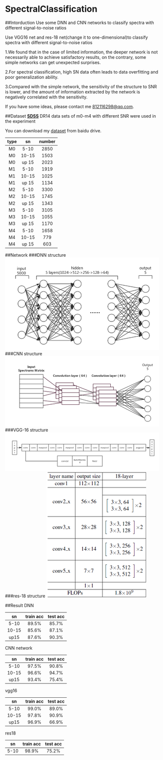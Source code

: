 # SpectralClassification
##Intorduction
Use some DNN and CNN networks to classify spectra with different signal-to-noise ratios

Use VGG16 net and res-18 net(change it to one-dimensional)to classify spectra with different signal-to-noise ratios

1.We found that in the case of limited information, the deeper network is not necessarily able to achieve satisfactory 
results, on the contrary, some simple networks can get unexpected surprises.

2.For spectral classification, high SN data often leads to data overfitting and poor generalization ability.

3.Compared with the simple network, the sensitivity of the structure to SNR is lower, and the amount of information 
extracted by the network is negatively correlated with the sensitivity.

If you have some ideas, please contact me 812116298@qq.com. 

##Dataset
<a href="http://skyserver.sdss.org/dr15/en/home.aspx">**SDSS**</a> DR14 data sets of m0-m4 with different SNR were used in the experiment

You can download my <a href="https://pan.baidu.com/s/1L5xOAyoLfI9rYSkreauJ1w">dataset</a> from baidu drive.

type|sn|number
:---:|:---:|:---:
M0|5-10|2850
M0|10-15|1503
M0|up 15|2023
M1|5-10|1919
M1|10-15|1025
M1|up 15|1134
M2|5-10|3300
M2|10-15|1745
M2|up 15|1343
M3|5-10|3105
M3|10-15|1055
M3|up 15|1170
M4|5-10|1658
M4|10-15|779
M4|up 15|603

##Network
###DNN structure
![DNN structure](img/dnn.png "DNN structure")
###CNN structure
![CNN structure](img/cnn.png "CNN structure")
###VGG-16 structure
![vgg16 structure](img/vgg16.png "vgg16 structure")
###res-18 structure
![res18 structure](img/res18.png "res18 structure")

##Result
DNN 

sn|train acc|test acc
:---:|:---:|:---:
5-10|89.5%|85.7%
10-15|85.6%|87.1%
up15|87.6%|90.3%

CNN network

sn|train acc|test acc
:---:|:---:|:---:
5-10|97.5%|90.8%
10-15|96.6%|94.7%
up15|93.4%|75.4%

vgg16

sn|train acc|test acc
:---:|:---:|:---:
5-10|99.0%|89.0%
10-15|97.8%|90.9%
up15|96.9%|66.9%

res18

sn|train acc|test acc
:---:|:---:|:---:
5-10|98.9%|75.2%





